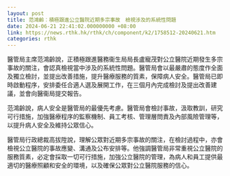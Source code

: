 ```yaml
---
layout: post
title: 范鴻齡︰積極跟進公立醫院近期多宗事故　檢視涉及的系統性問題
date: 2024-06-21 22:41:02.000000000 +08:00
link: https://news.rthk.hk/rthk/ch/component/k2/1758512-20240621.htm
categories: rthk
---
```


醫管局主席范鴻齡說，正積極跟進醫務衞生局局長盧寵茂對公立醫院近期發生多宗事故的關注，會認真檢視當中涉及的系統性問題。醫管局會以最嚴肅的態度作全面及獨立檢討，並提出改善措施，提升醫療服務的質素，保障病人安全。醫管局已即時啟動程序，安排委任合適人選及展開工作，在三個月內完成檢討及提出改善建議，並會向醫衞局提交報告。

范鴻齡說，病人安全是醫管局的最優先考慮。醫管局會檢討事故，汲取教訓，研究可行措施，加強醫療程序的監察機制、員工考核、管理層問責及內部風險管理等，以提升病人安全及維持公眾信心。

醫管局行政總裁高拔陞說，理解公眾對近期多宗事故的關注，在檢討過程中，亦會檢視公立醫院的事故應變、溝通及公布安排等。他強調醫管局非常重視公立醫院的服務質素，必定會採取一切可行措施，加強公立醫院的管理，為病人和員工提供最適切的醫療照顧和安全的環境，以及確保公眾對公立醫院服務的信心。
